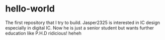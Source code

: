# hello-world
The first repository that I try to build.
Jasper2325 is interested in IC design especially in digital IC. Now he is just a senior student but wants further education like P.H.D
ridicious!
heheh
